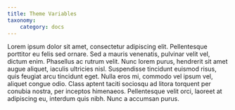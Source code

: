 ```yaml
---
title: Theme Variables
taxonomy:
    category: docs
---
```


Lorem ipsum dolor sit amet, consectetur adipiscing elit. Pellentesque porttitor eu felis sed ornare. Sed a mauris venenatis, pulvinar velit vel, dictum enim. Phasellus ac rutrum velit. Nunc lorem purus, hendrerit sit amet augue aliquet, iaculis ultricies nisl. Suspendisse tincidunt euismod risus, quis feugiat arcu tincidunt eget. Nulla eros mi, commodo vel ipsum vel, aliquet congue odio. Class aptent taciti sociosqu ad litora torquent per conubia nostra, per inceptos himenaeos. Pellentesque velit orci, laoreet at adipiscing eu, interdum quis nibh. Nunc a accumsan purus.
